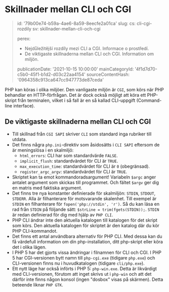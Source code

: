 Skillnader mellan CLI och CGI
=============================

> id: '79b00e74-b59a-4ae6-8a59-8eecfe2a01ca'
> slug:
> 	cs: cli-cgi-rozdily
> 	sv: skillnader-mellan-cli-och-cgi
> 
> perex:
> 	- Nejdůležitější rozdíly mezi CLI a CGI. Informace o prostředí.
> 	- De viktigaste skillnaderna mellan CLI och CGI. Information om miljön.
> 
> publicationDate: '2021-10-15 10:00:00'
> mainCategoryId: '4f1d7d70-c5b0-45f1-b1d2-d03c22aa4154'
> sourceContentHash: '0964358c913ca647cc947773de87ceda'

PHP kan köras i olika miljöer. Den vanligaste miljön är `CGI`, som körs när PHP behandlar en HTTP-förfrågan. Det är dock också möjligt att köra ett PHP-skript från terminalen, vilket i så fall är en så kallad CLI-uppgift (Command-line interface).

De viktigaste skillnaderna mellan CLI och CGI
-------------------------------------

- Till skillnad från `CGI SAPI` skriver `CLI` som standard inga rubriker till utdata.
- Det finns några `php.ini`-direktiv som åsidosätts i `CLI SAPI` eftersom de är meningslösa i en skalmiljö:
   - `html_errors`: CLI har som standardvärde `FALSE`.
   - `implicit_flush`: standardvärdet för CLI är `TRUE`.
   - `max_execution_time`: standardvärdet för CLI är `0` (obegränsad).
   - `register_argc_argv`: standardvärdet för CLI är `TRUE`.
- Skriptet kan ta emot kommandoradsargument! Variabeln `$argc` anger antalet argument som skickas till programmet. Och fältet `$argv` ger dig en matris med faktiska argument.
- Det finns tre nya konstanter definierade för skalmiljön: `STDIN`, `STDOUT`, `STDERR`. Alla är filhanterare för motsvarande skalenhet. Till exempel är `STDIN` en filhanterare för `fopen('php://stdin', 'r')`. Så du kan läsa en rad från `STDIN` på följande sätt: `$strLine = trim(fgets(STDIN));`. `STDIN` är redan definierad för dig med hjälp av `PHP CLI`.
- PHP CLI ändrar inte den aktuella katalogen till katalogen för det skript som körs. Den aktuella katalogen för skriptet är den katalog där du kör PHP CLI-kommandot.
- Det finns ett antal användbara alternativ för PHP CLI. Med dessa kan du få värdefull information om din php-installation, ditt php-skript eller köra det i olika lägen.
- I PHP 5 har det gjorts vissa ändringar i filnamnen för CLI och CGI. I PHP 5 har CGI-versionen bytt namn till `php-cgi.exe` (tidigare `php.exe`) och CLI-versionen finns nu i huvudkatalogen (tidigare `cli/php.exe`).
- Ett nytt läge har också införts i PHP 5: `php-win.exe`. Detta är likvärdigt med CLI-versionen, förutom att inget skrivs ut i `php-win` och att det därför inte finns någon konsol (ingen "dosbox" visas på skärmen). Detta beteende liknar `PHP GTK`.
